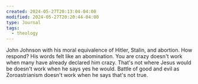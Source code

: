 ```yaml
---
created: 2024-05-27T20:13:04-04:00
modified: 2024-05-27T20:20:44-04:00
type: Journal
tags:
  - theology
---
```


John Johnson with his moral equivalence of Hitler, Stalin, and abortion. How respond? His words felt like an abomination. You are crazy doesn't work when many have already declared him crazy. That's not where Jesus would be doesn't work when he says yes he would. Battle of good and evil as Zoroastrianism doesn't work when he says that's not true.
